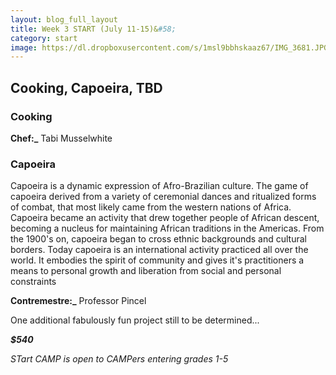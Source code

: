 ```yaml
---
layout: blog_full_layout
title: Week 3 START (July 11-15)&#58; 
category: start
image: https://dl.dropboxusercontent.com/s/1msl9bbhskaaz67/IMG_3681.JPG?dl=0
---
```


## Cooking, Capoeira, TBD


### Cooking
	

**Chef:_** Tabi Musselwhite

### Capoeira

Capoeira is a dynamic expression of Afro-Brazilian culture. The game of capoeira derived from a variety of ceremonial dances and ritualized forms of combat, that most likely came from the western nations of Africa. Capoeira became an activity that drew together people of African descent, becoming a nucleus for maintaining African traditions in the Americas. From the 1900's on, capoeira began to cross ethnic backgrounds and cultural borders. Today capoeira is an international activity practiced all over the world. It embodies the spirit of community and gives it's practitioners a means to personal growth and liberation from social and personal constraints

**Contremestre:_** Professor Pincel

One additional fabulously fun project still to be determined...

**_$540_**

*STart CAMP is open to CAMPers entering grades 1-5*
